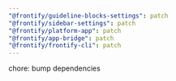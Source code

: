 ```yaml
---
"@frontify/guideline-blocks-settings": patch
"@frontify/sidebar-settings": patch
"@frontify/platform-app": patch
"@frontify/app-bridge": patch
"@frontify/frontify-cli": patch
---
```


chore: bump dependencies
